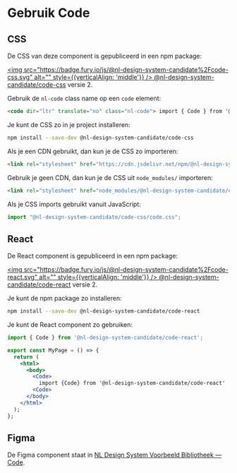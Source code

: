 # Gebruik Code

## CSS

De CSS van deze component is gepubliceerd in een npm package:

[<img src="https://badge.fury.io/js/@nl-design-system-candidate%2Fcode-css.svg" alt="" style={{verticalAlign: 'middle'}} /> @nl-design-system-candidate/code-css](https://www.npmjs.com/package/@nl-design-system-candidate/code-css)
versie 2.

Gebruik de `nl-code` class name op een `code` element:

```html
<code dir="ltr" translate="no" class="nl-code"> import { Code } from '@nl-design-system-candidate/code-react'; </code>
```

Je kunt de CSS zo in je project installeren:

```sh
npm install --save-dev @nl-design-system-candidate/code-css
```

Als je een CDN gebruikt, dan kun je de CSS zo importeren:

```html
<link rel="stylesheet" href="https://cdn.jsdelivr.net/npm/@nl-design-system-candidate/code-css@2/dist/code.css" />
```

Gebruik je geen CDN, dan kun je de CSS uit `node_modules/` importeren:

```html
<link rel="stylesheet" href="node_modules/@nl-design-system-candidate/code-css/dist/code.css" />
```

Als je CSS imports gebruikt vanuit JavaScript:

```js
import "@nl-design-system-candidate/code-css/code.css";
```

## React

De React component is gepubliceerd in een npm package:

[<img src="https://badge.fury.io/js/@nl-design-system-candidate%2Fcode-react.svg" alt="" style={{verticalAlign: 'middle'}} /> @nl-design-system-candidate/code-react](https://www.npmjs.com/package/@nl-design-system-candidate/code-react)
versie 2.

Je kunt de npm package zo installeren:

```sh
npm install --save-dev @nl-design-system-candidate/code-react
```

Je kunt de React component zo gebruiken:

```jsx
import { Code } from '@nl-design-system-candidate/code-react';

export const MyPage = () => {
  return (
    <html>
      <body>
        <Code>
          import {Code} from '@nl-design-system-candidate/code-react'
        <Code>
      </body>
    </html>
  );
};
```

## Figma

De Figma component staat in [NL Design System Voorbeeld Bibliotheek — Code](https://www.figma.com/design/shhwGcqPLi2CapK0P1zz8O/NLDS---Voorbeeld---Bibliotheek?node-id=16013-20509&t=j0HWpfOYWPeYBX0r-4).
